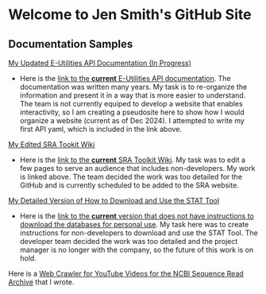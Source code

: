 
# Welcome to Jen Smith's GitHub Site

## Documentation Samples



[My Updated E-Utilities API Documentation (In Progress)](https://github.com/jenpetsmit/eutilities/blob/main/getting_started.md)
  - Here is the [link to the **current** E-Utilities API documentation](https://www.ncbi.nlm.nih.gov/books/NBK25500/). The documentation was written many years. My task is to re-organize the information and present it in a way that is more easier to understand. The team is not currently equiped to develop a website that enables interactivity, so I am creating a pseudosite here to show how I would organize a website (current as of Dec 2024). I attempted to write my first API yaml, which is included in the link above.

[My Edited SRA Tookit Wiki](https://github.com/jenpetsmit/tk_wiki/wiki)
  - Here is the [link to the **current** SRA Toolkit Wiki](https://github.com/ncbi/sra-tools/wiki). My task was to edit a few pages to serve an audience that includes non-developers. My work is linked above. The team decided the work was too detailed for the GitHub and is currently scheduled to be added to the SRA website.
 
[My Detailed Version of How to Download and Use the STAT Tool](https://github.com/jenpetsmit/STAT_Tool/blob/main/STAT_Tool.md)
  - Here is the [link to the **current** version that does not have instructions to download the databases for personal use](https://github.com/ncbi/ngs-tools/tree/tax/tools/tax). My task here was to create instructions for non-developers to download and use the STAT Tool. The developer team decided the work was too detailed and the project manager is no longer with the company, so the future of this work is on hold.

Here is  a [Web Crawler for YouTube Videos for the NCBI Sequence Read Archive](https://github.com/jenpetsmit/python/blob/main/webcrawler.md) that I wrote.


